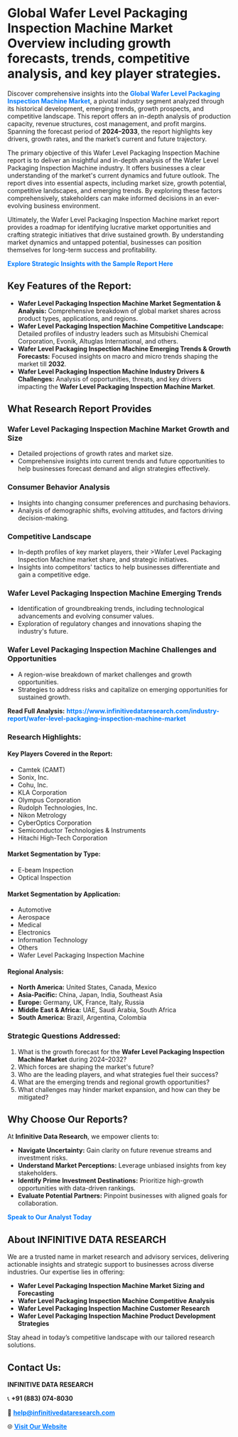 <h1>Global Wafer Level Packaging Inspection Machine Market Overview including growth forecasts, trends, competitive analysis, and key player strategies.</h1>
<p>
Discover comprehensive insights into the 
<a href="https://www.infinitivedataresearch.com/industry-report/wafer-level-packaging-inspection-machine-market" rel="dofollow" style="color: #007BFF; text-decoration: none;"><strong>Global Wafer Level Packaging Inspection Machine Market</strong></a>, a pivotal industry segment analyzed through its historical development, emerging trends, growth prospects, and competitive landscape. This report offers an in-depth analysis of production capacity, revenue structures, cost management, and profit margins. Spanning the forecast period of <strong>2024–2033</strong>, the report highlights key drivers, growth rates, and the market’s current and future trajectory.
</p>
<p>
The primary objective of this Wafer Level Packaging Inspection Machine report is to deliver an insightful and in-depth analysis of the Wafer Level Packaging Inspection Machine industry. It offers businesses a clear understanding of the market's current dynamics and future outlook. The report dives into essential aspects, including market size, growth potential, competitive landscapes, and emerging trends. By exploring these factors comprehensively, stakeholders can make informed decisions in an ever-evolving business environment.
</p>
<p>
Ultimately, the Wafer Level Packaging Inspection Machine market report provides a roadmap for identifying lucrative market opportunities and crafting strategic initiatives that drive sustained growth. By understanding market dynamics and untapped potential, businesses can position themselves for long-term success and profitability.
</p>
<p>
<a href="https://www.infinitivedataresearch.com/request-sample/reportId=101872" style="color: #007BFF; text-decoration: none;"><strong>Explore Strategic Insights with the Sample Report Here</strong></a>
</p>

<h2>Key Features of the Report:</h2>
<ul>
<li><strong>Wafer Level Packaging Inspection Machine Market Segmentation & Analysis:</strong> Comprehensive breakdown of global market shares across product types, applications, and regions.</li>
<li><strong>Wafer Level Packaging Inspection Machine Competitive Landscape:</strong> Detailed profiles of industry leaders such as Mitsubishi Chemical Corporation, Evonik, Altuglas International, and others.</li>
<li><strong>Wafer Level Packaging Inspection Machine Emerging Trends & Growth Forecasts:</strong> Focused insights on macro and micro trends shaping the market till <strong>2032</strong>.</li>
<li><strong>Wafer Level Packaging Inspection Machine Industry Drivers & Challenges:</strong> Analysis of opportunities, threats, and key drivers impacting the <strong>Wafer Level Packaging Inspection Machine Market</strong>.</li>
</ul>

<h2>What Research Report Provides</h2>
<h3>Wafer Level Packaging Inspection Machine Market Growth and Size</h3>
<ul>
<li>Detailed projections of growth rates and market size.</li>
<li>Comprehensive insights into current trends and future opportunities to help businesses forecast demand and align strategies effectively.</li>
</ul>

<h3>Consumer Behavior Analysis</h3>
<ul>
<li>Insights into changing consumer preferences and purchasing behaviors.</li>
<li>Analysis of demographic shifts, evolving attitudes, and factors driving decision-making.</li>
</ul>

<h3>Competitive Landscape</h3>
<ul>
<li>In-depth profiles of key market players, their >Wafer Level Packaging Inspection Machine market share, and strategic initiatives.</li>
<li>Insights into competitors' tactics to help businesses differentiate and gain a competitive edge.</li>
</ul>

<h3>Wafer Level Packaging Inspection Machine Emerging Trends</h3>
<ul>
<li>Identification of groundbreaking trends, including technological advancements and evolving consumer values.</li>
<li>Exploration of regulatory changes and innovations shaping the industry's future.</li>
</ul>

<h3>Wafer Level Packaging Inspection Machine Challenges and Opportunities</h3>
<ul>
<li>A region-wise breakdown of market challenges and growth opportunities.</li>
<li>Strategies to address risks and capitalize on emerging opportunities for sustained growth.</li>
</ul>
<p><strong>Read Full Analysis:</strong> <a href="https://www.infinitivedataresearch.com/industry-report/wafer-level-packaging-inspection-machine-market" rel="dofollow" style="color: #007BFF; text-decoration: none;"><strong>https://www.infinitivedataresearch.com/industry-report/wafer-level-packaging-inspection-machine-market</strong></a></p>
<h3>Research Highlights:</h3>
<h4>Key Players Covered in the Report:</h4>
<ul><li>Camtek (CAMT)</li><li>Sonix, Inc.</li><li>Cohu, Inc.</li><li>KLA Corporation</li><li>Olympus Corporation</li><li>Rudolph Technologies, Inc.</li><li>Nikon Metrology</li><li>CyberOptics Corporation</li><li>Semiconductor Technologies &amp; Instruments</li><li>Hitachi High-Tech Corporation</li></ul>
<h4>Market Segmentation by Type:</h4>
<ul><li>E-beam Inspection</li><li>Optical Inspection</li></ul>
<h4>Market Segmentation by Application:</h4>
<ul><li>Automotive</li><li>Aerospace</li><li>Medical</li><li>Electronics</li><li>Information Technology</li><li>Others</li><li>Wafer Level Packaging Inspection Machine</li></ul>

<h4>Regional Analysis:</h4>
<ul>
<li><strong>North America:</strong> United States, Canada, Mexico</li>
<li><strong>Asia-Pacific:</strong> China, Japan, India, Southeast Asia</li>
<li><strong>Europe:</strong> Germany, UK, France, Italy, Russia</li>
<li><strong>Middle East & Africa:</strong> UAE, Saudi Arabia, South Africa</li>
<li><strong>South America:</strong> Brazil, Argentina, Colombia</li>
</ul>

<h3>Strategic Questions Addressed:</h3>
<ol>
<li>What is the growth forecast for the <strong>Wafer Level Packaging Inspection Machine Market</strong> during 2024–2032?</li>
<li>Which forces are shaping the market's future?</li>
<li>Who are the leading players, and what strategies fuel their success?</li>
<li>What are the emerging trends and regional growth opportunities?</li>
<li>What challenges may hinder market expansion, and how can they be mitigated?</li>
</ol>

<h2>Why Choose Our Reports?</h2>
<p>At <strong>Infinitive Data Research</strong>, we empower clients to:</p>
<ul>
<li><strong>Navigate Uncertainty:</strong> Gain clarity on future revenue streams and investment risks.</li>
<li><strong>Understand Market Perceptions:</strong> Leverage unbiased insights from key stakeholders.</li>
<li><strong>Identify Prime Investment Destinations:</strong> Prioritize high-growth opportunities with data-driven rankings.</li>
<li><strong>Evaluate Potential Partners:</strong> Pinpoint businesses with aligned goals for collaboration.</li>
</ul>
<p><a href="https://www.infinitivedataresearch.com/industry-report/wafer-level-packaging-inspection-machine-market" rel="dofollow" style="color: #007BFF; text-decoration: none;"><strong>Speak to Our Analyst Today</strong></a></p>

<h2>About INFINITIVE DATA RESEARCH</h2>
<p>We are a trusted name in market research and advisory services, delivering actionable insights and strategic support to businesses across diverse industries. Our expertise lies in offering:</p>
<ul>
<li><strong>Wafer Level Packaging Inspection Machine Market Sizing and Forecasting</strong></li>
<li><strong>Wafer Level Packaging Inspection Machine Competitive Analysis</strong></li>
<li><strong>Wafer Level Packaging Inspection Machine Customer Research</strong></li>
<li><strong>Wafer Level Packaging Inspection Machine Product Development Strategies</strong></li>
</ul>
<p>Stay ahead in today’s competitive landscape with our tailored research solutions.</p>

<h2>Contact Us:</h2>
<p><strong>INFINITIVE DATA RESEARCH</strong></p>
<p>📞 <strong>+91 (883) 074-8030</strong></p>
<p>📧 <strong><a href="mailto:help@infinitivedataresearch.com" style="color: #007BFF;">help@infinitivedataresearch.com</a></strong></p>
<p>🌐 <strong><a href="https://www.infinitivedataresearch.com" rel="dofollow" style="color: #007BFF;">Visit Our Website</a></strong></p>
